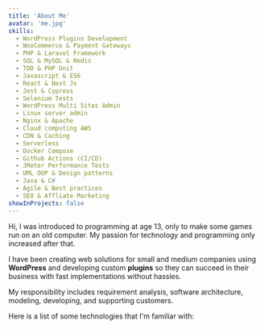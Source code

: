 ```yaml
---
title: 'About Me'
avatar: 'me.jpg'
skills:
  - WordPress Plugins Development
  - WooCommerce & Payment Gateways
  - PHP & Laravel Framework
  - SQL & MySQL & Redis
  - TDD & PHP Unit 
  - Javascript & ES6
  - React & Next Js
  - Jest & Cypress
  - Selenium Tests
  - WordPress Multi Sites Admin 
  - Linux server admin 
  - Nginx & Apache
  - Cloud computing AWS 
  - CDN & Caching
  - Serverless
  - Docker Compose
  - Github Actions (CI/CD)
  - JMeter Performance Tests
  - UML OOP & Design patterns
  - Java & C#
  - Agile & Best practices
  - SEO & Affliate Marketing
showInProjects: false
---
```


Hi, I was introduced to programming at age 13, only to make some games run on an old computer. My passion for technology and programming only increased after that.

I have been creating web solutions for small and medium companies using **WordPress** and developing custom **plugins** so they can succeed in their business with fast implementations without hassles.

My responsibility includes requirement analysis, software architecture, modeling, developing, and supporting customers.

Here is a list of some technologies that I'm familiar with:
